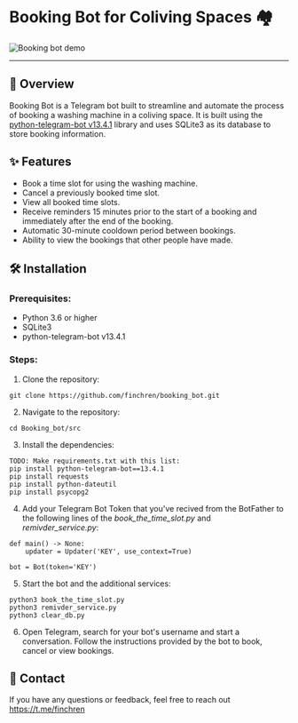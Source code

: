 # Booking Bot for Coliving Spaces 🏘️
<div align="left">
    <img src="assets/screencast.gif" alt="Booking bot demo">
</div>

---

## 📖 Overview
Booking Bot is a Telegram bot built to streamline and automate the process of booking a washing machine in a coliving space. 
It is built using the [python-telegram-bot v13.4.1](https://github.com/python-telegram-bot/python-telegram-bot/releases/tag/v13.4.1) library and uses SQLite3 as its database to store booking information.

## ✨ Features
- Book a time slot for using the washing machine.
- Cancel a previously booked time slot.
- View all booked time slots.
- Receive reminders 15 minutes prior to the start of a booking and immediately after the end of the booking.
- Automatic 30-minute cooldown period between bookings.
- Ability to view the bookings that other people have made.

## 🛠️ Installation
### Prerequisites:
- Python 3.6 or higher
- SQLite3
- python-telegram-bot v13.4.1

### Steps:
1. Clone the repository:
```
git clone https://github.com/finchren/booking_bot.git
```
2. Navigate to the repository:
```
cd Booking_bot/src
```
3. Install the dependencies:
```
TODO: Make requirements.txt with this list:
pip install python-telegram-bot==13.4.1
pip install requests
pip install python-dateutil
pip install psycopg2
```
4. Add your Telegram Bot Token that you've recived from the BotFather to the following lines of the _book_the_time_slot.py_ and _remivder_service.py_:
```
def main() -> None:
    updater = Updater('KEY', use_context=True)
```
```
bot = Bot(token='KEY')
```
5. Start the bot and the additional services:
```
python3 book_the_time_slot.py
python3 remivder_service.py
python3 clear_db.py
```
6. Open Telegram, search for your bot's username and start a conversation.
Follow the instructions provided by the bot to book, cancel or view bookings.

## 🤝 Contact
If you have any questions or feedback, feel free to reach out
https://t.me/finchren
